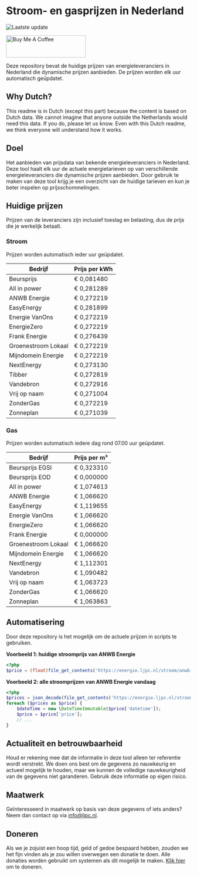 # Stroom- en gasprijzen in Nederland

![Laatste update](https://img.shields.io/badge/laatste%20update-2023--08--14%2016%3A00%20CET-brightgreen)

<a href="https://www.buymeacoffee.com/Lars-" target="_blank"><img src="https://cdn.buymeacoffee.com/buttons/v2/default-orange.png" alt="Buy Me A Coffee" height="60" style="height: 60px !important;width: 217px !important;" ></a>

Deze repository bevat de huidige prijzen van energieleveranciers in Nederland die dynamische prijzen aanbieden. De prijzen worden elk uur automatisch geüpdatet.

## Why Dutch?

This readme is in Dutch (except this part) because the content is based on Dutch data. We cannot imagine that anyone outside the Netherlands would need this data. If you do, please let us know. Even with this Dutch readme, we think
everyone will understand how it works.

## Doel

Het aanbieden van prijsdata van bekende energieleveranciers in Nederland. Deze tool haalt elk uur de actuele energietarieven op van verschillende energieleveranciers die dynamische prijzen aanbieden. Door gebruik te maken van deze tool
krijg je een overzicht van de huidige tarieven en kun je beter inspelen op prijsschommelingen.

## Huidige prijzen

Prijzen van de leveranciers zijn inclusief toeslag en belasting, dus de prijs die je werkelijk betaalt.

### Stroom

Prijzen worden automatisch ieder uur geüpdatet.

 Bedrijf | Prijs per kWh 
---------|---------------
Beursprijs | € 0,081480
All in power | € 0,281289
ANWB Energie | € 0,272219
EasyEnergy | € 0,281899
Energie VanOns | € 0,272219
EnergieZero | € 0,272219
Frank Energie | € 0,276439
Groenestroom Lokaal | € 0,272219
Mijndomein Energie | € 0,272219
NextEnergy | € 0,273130
Tibber | € 0,272819
Vandebron | € 0,272916
Vrij op naam | € 0,271004
ZonderGas | € 0,272219
Zonneplan | € 0,271039


### Gas

Prijzen worden automatisch iedere dag rond 07.00 uur geüpdatet.

 Bedrijf | Prijs per m³ 
---------|--------------
Beursprijs EGSI | € 0,323310
Beursprijs EOD | € 0,000000
All in power | € 1,074613
ANWB Energie | € 1,066620
EasyEnergy | € 1,119655
Energie VanOns | € 1,066620
EnergieZero | € 1,066620
Frank Energie | € 0,000000
Groenestroom Lokaal | € 1,066620
Mijndomein Energie | € 1,066620
NextEnergy | € 1,112301
Vandebron | € 1,090482
Vrij op naam | € 1,063723
ZonderGas | € 1,066620
Zonneplan | € 1,063863


## Automatisering

Door deze repository is het mogelijk om de actuele prijzen in scripts te gebruiken.

**Voorbeeld 1: huidige stroomprijs van ANWB Energie**

```php
<?php
$price = (float)file_get_contents('https://energie.ljpc.nl/stroom/anwb-energie-nu.txt');

```

**Voorbeeld 2: alle stroomprijzen van ANWB Energie vandaag**

```php
<?php
$prices = json_decode(file_get_contents('https://energie.ljpc.nl/stroom/all-in-power-vandaag.json'),true);
foreach ($prices as $price) {
    $dateTime = new \DateTimeImmutable($price['datetime']);
    $price = $price['price'];
    // ...
}
```

## Actualiteit en betrouwbaarheid

Houd er rekening mee dat de informatie in deze tool alleen ter referentie wordt verstrekt. We doen ons best om de gegevens zo nauwkeurig en actueel mogelijk te houden, maar we kunnen de volledige nauwkeurigheid van de gegevens niet
garanderen. Gebruik deze informatie op eigen risico.

## Maatwerk

Geïnteresseerd in maatwerk op basis van deze gegevens of iets anders? Neem dan contact op
via [info@ljpc.nl](mailto:info@ljpc.nl?subject=Energie%20prijzen).

## Doneren

Als we je zojuist een hoop tijd, geld of gedoe bespaard hebben, zouden we het fijn vinden als je zou willen overwegen een
donatie te doen. Alle donaties worden gebruikt om systemen als dit mogelijk te
maken. [Klik hier](https://www.buymeacoffee.com/Lars-) om te doneren.
